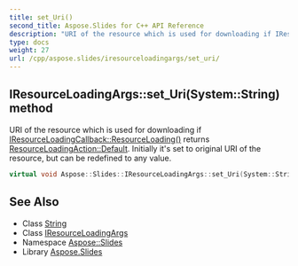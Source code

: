 ```yaml
---
title: set_Uri()
second_title: Aspose.Slides for C++ API Reference
description: "URI of the resource which is used for downloading if IResourceLoadingCallback::ResourceLoading() returns ResourceLoadingAction::Default. Initially it's set to original URI of the resource, but can be redefined to any value."
type: docs
weight: 27
url: /cpp/aspose.slides/iresourceloadingargs/set_uri/
---
```

## IResourceLoadingArgs::set_Uri(System::String) method


URI of the resource which is used for downloading if [IResourceLoadingCallback::ResourceLoading()](../../iresourceloadingcallback/resourceloading/) returns [ResourceLoadingAction::Default](../../resourceloadingaction/). Initially it's set to original URI of the resource, but can be redefined to any value.

```cpp
virtual void Aspose::Slides::IResourceLoadingArgs::set_Uri(System::String value)=0
```

## See Also

* Class [String](../../system/string/)
* Class [IResourceLoadingArgs](./)
* Namespace [Aspose::Slides](../)
* Library [Aspose.Slides](../../)